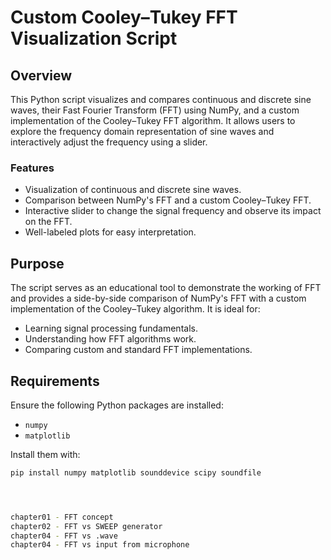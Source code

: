 # Custom Cooley–Tukey FFT Visualization Script

## Overview
This Python script visualizes and compares continuous and discrete sine waves, their Fast Fourier Transform (FFT) using NumPy, and a custom implementation of the Cooley–Tukey FFT algorithm. It allows users to explore the frequency domain representation of sine waves and interactively adjust the frequency using a slider.

### Features
- Visualization of continuous and discrete sine waves.
- Comparison between NumPy's FFT and a custom Cooley–Tukey FFT.
- Interactive slider to change the signal frequency and observe its impact on the FFT.
- Well-labeled plots for easy interpretation.

## Purpose
The script serves as an educational tool to demonstrate the working of FFT and provides a side-by-side comparison of NumPy's FFT with a custom implementation of the Cooley–Tukey algorithm. It is ideal for:
- Learning signal processing fundamentals.
- Understanding how FFT algorithms work.
- Comparing custom and standard FFT implementations.

## Requirements
Ensure the following Python packages are installed:
- `numpy`
- `matplotlib`

Install them with:
```bash
pip install numpy matplotlib sounddevice scipy soundfile




chapter01 - FFT concept
chapter02 - FFT vs SWEEP generator
chapter04 - FFT vs .wave
chapter04 - FFT vs input from microphone